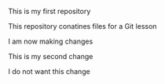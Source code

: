This is my first repository

This repository conatines files for a Git lesson


I am now making changes

This is my second change

I do not want this change 

